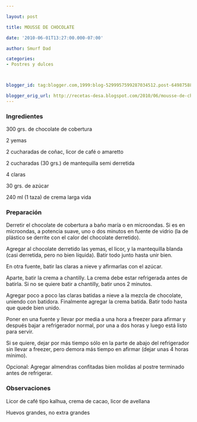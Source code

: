 ```yaml
---

layout: post

title: MOUSSE DE CHOCOLATE

date: '2010-06-01T13:27:00.000-07:00'

author: Smurf Dad

categories:
- Postres y dulces



blogger_id: tag:blogger.com,1999:blog-5299957599287034512.post-6498758889464872051

blogger_orig_url: http://recetas-desa.blogspot.com/2010/06/mousse-de-chocolate.html
---
```


<h3>Ingredientes</h3>

300 grs. de chocolate de cobertura

2 yemas

2 cucharadas de coñac, licor de café o amaretto

2 cucharadas (30 grs.) de mantequilla semi derretida

4 claras

30 grs. de azúcar

240 ml (1 taza) de crema larga vida

<h3>Preparación</h3>

Derretir el chocolate de cobertura a baño maría o en microondas. Si es en microondas, a potencia suave, uno o dos minutos en fuente de vidrio (la de plástico se derrite con el calor del chocolate derretido).

Agregar al chocolate derretido las yemas, el licor, y la mantequilla blanda (casi derretida, pero no bien líquida). Batir todo junto hasta unir bien.

En otra fuente, batir las claras a nieve y afirmarlas con el azúcar.

Aparte, batir la crema a chantilly. La crema debe estar refrigerada antes de batirla. Si no se quiere batir a chantilly, batir unos 2 minutos.

Agregar poco a poco las claras batidas a nieve a la mezcla de chocolate, uniendo con batidora. Finalmente agregar la crema batida. Batir todo hasta que quede bien unido.

Poner en una fuente y llevar por media a una hora a freezer para afirmar y después bajar a refrigerador normal, por una a dos horas y luego está listo para servir.

Si se quiere, dejar por más tiempo sólo en la parte de abajo del refrigerador sin llevar a freezer, pero demora más tiempo en afirmar (dejar unas 4 horas mínimo).

Opcional: Agregar almendras confitadas bien molidas al postre terminado antes de refrigerar.

<h3>Observaciones</h3>

Licor de café tipo kalhua, crema de cacao, licor de avellana

Huevos grandes, no extra grandes